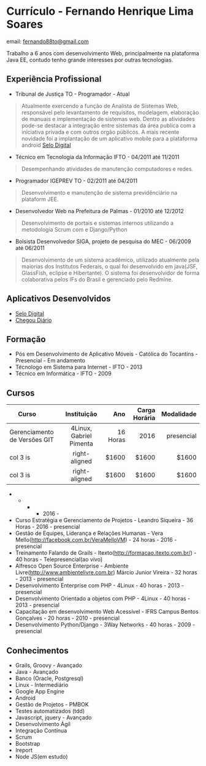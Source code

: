 # Currículo - Fernando Henrique Lima Soares

email: fernando88to@gmail.com


Trabalho a 6 anos com desenvolvimento Web, principalmente na plataforma Java EE, contudo tenho grande interesses por outras tecnologias.


## Experiência Profissional
* Tribunal de Justiça TO - Programador - Atual

> Atualmente exercendo a  função de Analista de Sistemas Web, responsável pelo levantamento de requisitos,  modelagem, elaboração de manuais e implementação de sistemas web. Dentro as atividades pode-se destacar a integração entre sistemas da área publica com a iniciativa privada e com outros orgão públicos. 
A mais recente novidade foi a implantação de um aplicativo mobile para a plataforma android [Selo Digital](https://play.google.com/store/apps/details?id=gov.br.to.tj.SeloDigital&hl=pt_BR)

* Técnico em Tecnologia da Informação IFTO  - 04/2011 até 11/2011

> Desempenhando atividades de manutenção computadores e redes.

* Programador IGEPREV TO - 02/2011 até 04/2011

> Desenvolvimento e manutenção de sistema previdênciário na plataform JEE.

* Desenvolvedor Web na Prefeitura de Palmas -  01/2010 até 12/2012

> Desenvolvimento de portais e sistemas internos utilizando  a metodologia Scrum com e Django/Python

* Bolsista Desenvolvedor SIGA, projeto de pesquisa do MEC  - 06/2009 até 06/2011

> Desenvolvimento de um sistema acadêmico, utilizado atualmente pela maiorias dos Institutos Federais, o qual foi desenvolvido em java(JSF, GlassFish, eclipse e Hibertante). O sistema foi desenvolvidor de forma colaborativa pelos IFs do Brasil e gerenciado pelo Redmine.

## Aplicativos Desenvolvidos

* [Selo Digital](https://play.google.com/store/apps/details?id=gov.br.to.tj.SeloDigital&hl=pt_BR)
* [Chegou Diário](https://play.google.com/store/apps/details?id=fernando88to.com.chegoudiario&hl=pt_BR)


## Formação

* Pós em Desenvolvimento de Aplicativo Móveis - Católica do Tocantins - Presencial - Em andamento
* Técnologo em Sistema para Internet - IFTO - 2013
* Técnico em Informática - IFTO - 2009


## Cursos

| Curso         | Instituição | Ano  | Carga Horária| Modalidade|
| ------------- |:-------------:| -----:| -----:| -----:|
| Gerenciamento de Versões GIT      | 4Linux, Gabriel Pimenta | 16 Horas | 2016 |presencial |
| col 3 is      | right-aligned | $1600 | $1600 |$1600 |
| col 3 is      | right-aligned | $1600 | $1600 |$1600 |

*  -  -  - 2016 - 
* Curso Estratégia e Gerenciamento de Projetos - Leandro Siqueira - 36 Horas - 2016 - presencial
* Gestão de Equipes, Liderança e Relações Humanas - Vera Mello(http://facebook.com.br/VeraMelloVM)  - 24 horas - 2016  - presencial
* Treinamento Falando de Grails - Itexto(http://formacao.itexto.com.br/) - 40 horas - Telepresencial(ao vivo) 
* Alfresco Open  Source Enterprise - Ambiente Livre(http://www.ambientelivre.com.br) Márcio Junior Vireira - 32 horas - 2013  - presencial
* Desenvolvimento Enterprise com PHP - 4Linux - 40 horas - 2013 - presencial
* Desenvolvimento Orientado a objetos  com  PHP - 4Linux - 40 horas - 2013 - presencial
* Capacitação em desenvolvimento Web Acessível - IFRS Campus Bentos Gonçalves - 20 horas - 2010 - presencial
* Desenvolvimento Python/Django - 3Way Networks  - 40 horas - 2009 - presencial


## Conhecimentos

* Grails, Groovy - Avançado
* Java - Avançado
* Banco (Oracle, Postgresql)   
* Linux - Intermediário
* Google App Engine
* Android 
* Gestão de Projetos - PMBOK
* Testes automatizados (tdd)
* Javascript, jquery - Avançado
* Desenvolvimento Ágil 
* Integração Contínua
* Scrum
* Bootstrap
* Ireport
* Node JS(em estudo)
 

 
